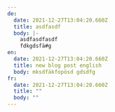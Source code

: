 ```yaml
---
de:
  date: 2021-12-27T13:04:20.660Z
  title: asdfasdf
  body: |-
    asdfasdfasdf
    fdkgdsfä#g
en:
  date: 2021-12-27T13:04:20.660Z
  title: new blog post english
  body: mksdfäkfopösd gdsdfg
fr:
  date: 2021-12-27T13:04:20.660Z
  title: ""
  body: ""
---
```

